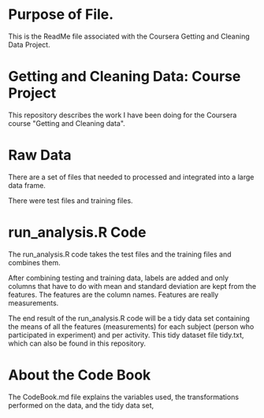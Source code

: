 # Purpose of File.

This is the ReadMe file associated with the Coursera Getting and Cleaning Data Project.

# Getting and Cleaning Data: Course Project

This repository describes the work I have been doing for the Coursera course "Getting and Cleaning data".

# Raw Data

There are a set of files that needed to processed and integrated into a large data frame.

There were test files and training files.

# run_analysis.R Code

The run_analysis.R code takes the test files and the training files and combines them.

After combining testing and training data, labels are added and only columns that have to do with mean and standard deviation are kept from the features. The features are the column names. Features are really measurements.

The end result of the run_analysis.R code will be a tidy data set containing the means of all the features (measurements) for each subject (person who participated in experiment) and per activity. This tidy dataset file tidy.txt, which can also be found in this repository.

# About the Code Book

The CodeBook.md file explains the variables used, the transformations performed on the data,  and the tidy data set,


